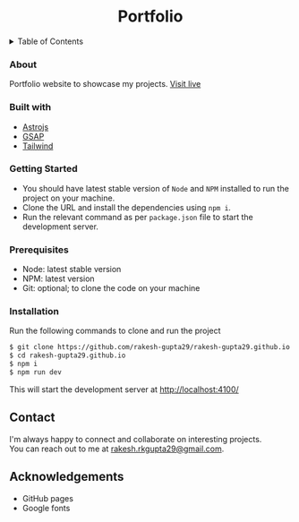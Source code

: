 <a name="readme-top"></a>

<h1 align="center">Portfolio</h1>
<details>
  <summary>Table of Contents</summary>
  <ol>
    <li>
      <a href="#about">About The Project</a>
      <ul>
        <li><a href="#built-with">Built With</a></li>
      </ul>
    </li>
    <li>
      <a href="#getting-started">Getting Started</a>
      <ul>
        <li><a href="#prerequisites">Prerequisites</a></li>
        <li><a href="#installation">Installation</a></li>
      </ul>
    </li>
    <li><a href="#contact">Contact</a></li>
    <li><a href="#acknowledgments">Acknowledgements</a></li>
  </ol>
</details>

### About

Portfolio website to showcase my projects. [Visit live](https://rakesh-gupta29.github.io/)

### Built with

- [Astrojs](https://astro.build/)
- [GSAP](https://greensock.com/gsap/)
- [Tailwind](https://tailwindcss.com/)

### Getting Started

- You should have latest stable version of `Node` and `NPM` installed to run the project on your machine. <br />
- Clone the URL and install the dependencies using `npm i`.<br />
- Run the relevant command as per `package.json` file to start the development server.

### Prerequisites

- Node: latest stable version
- NPM: latest version
- Git: optional; to clone the code on your machine

### Installation

Run the following commands to clone and run the project

```zsh
$ git clone https://github.com/rakesh-gupta29/rakesh-gupta29.github.io
$ cd rakesh-gupta29.github.io
$ npm i
$ npm run dev
```

This will start the development server at [http://localhost:4100/](http://localhost:4100/)

## Contact

I'm always happy to connect and collaborate on interesting projects. <br />You can reach out to me at [rakesh.rkgupta29@gmail.com](mailto:rakesh.rkgupta29@gmail.com).

## Acknowledgements

- GitHub pages
- Google fonts
